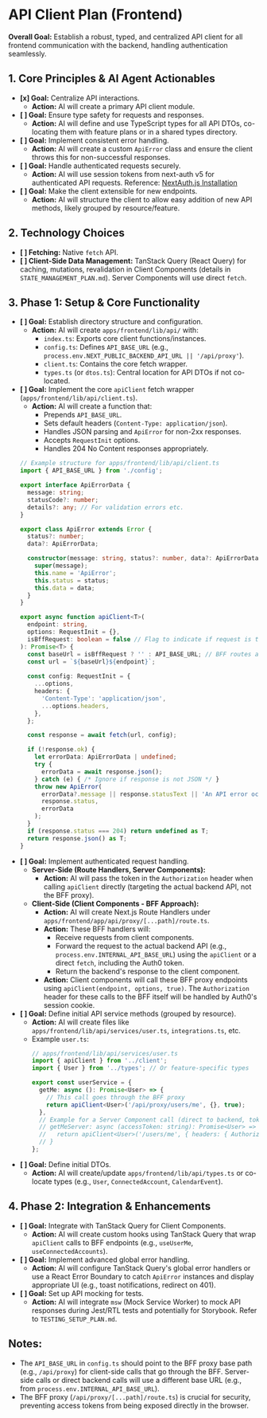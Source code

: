<!-- filepath: /Users/canh/Projects/Personals/UniCal/apps/frontend/lib/api/API_CLIENT_PLAN.md -->
# API Client Plan (Frontend)

**Overall Goal:** Establish a robust, typed, and centralized API client for all frontend communication with the backend, handling authentication seamlessly.

## 1. Core Principles & AI Agent Actionables

*   **[x] Goal:** Centralize API interactions.
    *   **Action:** AI will create a primary API client module.
*   **[ ] Goal:** Ensure type safety for requests and responses.
    *   **Action:** AI will define and use TypeScript types for all API DTOs, co-locating them with feature plans or in a shared types directory.
*   **[ ] Goal:** Implement consistent error handling.
    *   **Action:** AI will create a custom `ApiError` class and ensure the client throws this for non-successful responses.
*   **[ ] Goal:** Handle authenticated requests securely.
    *   **Action:** AI will use session tokens from next-auth v5 for authenticated API requests. Reference: [NextAuth.js Installation](https://authjs.dev/getting-started/installation)
*   **[ ] Goal:** Make the client extensible for new endpoints.
    *   **Action:** AI will structure the client to allow easy addition of new API methods, likely grouped by resource/feature.

## 2. Technology Choices

*   **[ ] Fetching:** Native `fetch` API.
*   **[ ] Client-Side Data Management:** TanStack Query (React Query) for caching, mutations, revalidation in Client Components (details in `STATE_MANAGEMENT_PLAN.md`). Server Components will use direct `fetch`.

## 3. Phase 1: Setup & Core Functionality

*   **[ ] Goal:** Establish directory structure and configuration.
    *   **Action:** AI will create `apps/frontend/lib/api/` with:
        *   `index.ts`: Exports core client functions/instances.
        *   `config.ts`: Defines `API_BASE_URL` (e.g., `process.env.NEXT_PUBLIC_BACKEND_API_URL || '/api/proxy'`).
        *   `client.ts`: Contains the core fetch wrapper.
        *   `types.ts` (or `dtos.ts`): Central location for API DTOs if not co-located.
*   **[ ] Goal:** Implement the core `apiClient` fetch wrapper (`apps/frontend/lib/api/client.ts`).
    *   **Action:** AI will create a function that:
        *   Prepends `API_BASE_URL`.
        *   Sets default headers (`Content-Type: application/json`).
        *   Handles JSON parsing and `ApiError` for non-2xx responses.
        *   Accepts `RequestInit` options.
        *   Handles 204 No Content responses appropriately.
    ```typescript
    // Example structure for apps/frontend/lib/api/client.ts
    import { API_BASE_URL } from './config';

    export interface ApiErrorData {
      message: string;
      statusCode?: number;
      details?: any; // For validation errors etc.
    }

    export class ApiError extends Error {
      status?: number;
      data?: ApiErrorData;

      constructor(message: string, status?: number, data?: ApiErrorData) {
        super(message);
        this.name = 'ApiError';
        this.status = status;
        this.data = data;
      }
    }

    export async function apiClient<T>(
      endpoint: string,
      options: RequestInit = {},
      isBffRequest: boolean = false // Flag to indicate if request is to our BFF
    ): Promise<T> {
      const baseUrl = isBffRequest ? '' : API_BASE_URL; // BFF routes are absolute
      const url = `${baseUrl}${endpoint}`;
      
      const config: RequestInit = {
        ...options,
        headers: {
          'Content-Type': 'application/json',
          ...options.headers,
        },
      };

      const response = await fetch(url, config);

      if (!response.ok) {
        let errorData: ApiErrorData | undefined;
        try {
          errorData = await response.json();
        } catch (e) { /* Ignore if response is not JSON */ }
        throw new ApiError(
          errorData?.message || response.statusText || 'An API error occurred',
          response.status,
          errorData
        );
      }
      if (response.status === 204) return undefined as T;
      return response.json() as T;
    }
    ```
*   **[ ] Goal:** Implement authenticated request handling.
    *   **Server-Side (Route Handlers, Server Components):**
        *   **Action:** AI will pass the token in the `Authorization` header when calling `apiClient` directly (targeting the actual backend API, not the BFF proxy).
    *   **Client-Side (Client Components - BFF Approach):**
        *   **Action:** AI will create Next.js Route Handlers under `apps/frontend/app/api/proxy/[...path]/route.ts`.
        *   **Action:** These BFF handlers will:
            *   Receive requests from client components.
            *   Forward the request to the actual backend API (e.g., `process.env.INTERNAL_API_BASE_URL`) using the `apiClient` or a direct `fetch`, including the Auth0 token.
            *   Return the backend's response to the client component.
        *   **Action:** Client components will call these BFF proxy endpoints using `apiClient(endpoint, options, true)`. The `Authorization` header for these calls to the BFF itself will be handled by Auth0's session cookie.
*   **[ ] Goal:** Define initial API service methods (grouped by resource).
    *   **Action:** AI will create files like `apps/frontend/lib/api/services/user.ts`, `integrations.ts`, etc.
    *   Example `user.ts`:
        ```typescript
        // apps/frontend/lib/api/services/user.ts
        import { apiClient } from '../client';
        import { User } from '../types'; // Or feature-specific types

        export const userService = {
          getMe: async (): Promise<User> => {
            // This call goes through the BFF proxy
            return apiClient<User>('/api/proxy/users/me', {}, true);
          },
          // Example for a Server Component call (direct to backend, token handled by caller)
          // getMeServer: async (accessToken: string): Promise<User> => {
          //   return apiClient<User>('/users/me', { headers: { Authorization: `Bearer ${accessToken}` } });
          // }
        };
        ```
*   **[ ] Goal:** Define initial DTOs.
    *   **Action:** AI will create/update `apps/frontend/lib/api/types.ts` or co-locate types (e.g., `User`, `ConnectedAccount`, `CalendarEvent`).

## 4. Phase 2: Integration & Enhancements

*   **[ ] Goal:** Integrate with TanStack Query for Client Components.
    *   **Action:** AI will create custom hooks using TanStack Query that wrap `apiClient` calls to BFF endpoints (e.g., `useUserMe`, `useConnectedAccounts`).
*   **[ ] Goal:** Implement advanced global error handling.
    *   **Action:** AI will configure TanStack Query's global error handlers or use a React Error Boundary to catch `ApiError` instances and display appropriate UI (e.g., toast notifications, redirect on 401).
*   **[ ] Goal:** Set up API mocking for tests.
    *   **Action:** AI will integrate `msw` (Mock Service Worker) to mock API responses during Jest/RTL tests and potentially for Storybook. Refer to `TESTING_SETUP_PLAN.md`.

## Notes:
*   The `API_BASE_URL` in `config.ts` should point to the BFF proxy base path (e.g., `/api/proxy`) for client-side calls that go through the BFF. Server-side calls or direct backend calls will use a different base URL (e.g., from `process.env.INTERNAL_API_BASE_URL`).
*   The BFF proxy (`/api/proxy/[...path]/route.ts`) is crucial for security, preventing access tokens from being exposed directly in the browser.
